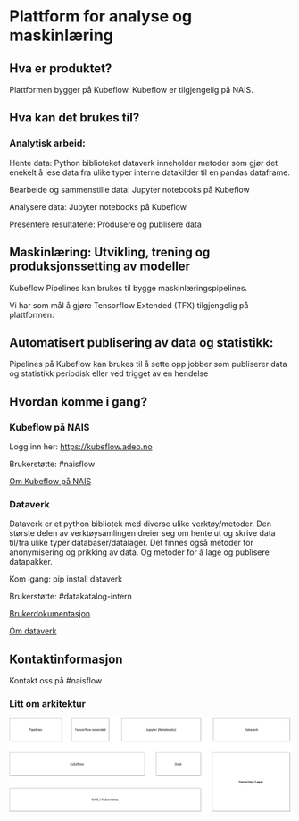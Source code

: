 # Plattform for analyse og maskinlæring



## Hva er produktet?

Plattformen bygger på Kubeflow. Kubeflow er tilgjengelig på NAIS. 


## Hva kan det brukes til?

### Analytisk arbeid: 

Hente data: Python biblioteket dataverk inneholder metoder som gjør det enekelt å lese data fra ulike typer interne datakilder til en pandas dataframe.  

Bearbeide og sammenstille data: Jupyter notebooks på Kubeflow 

Analysere data: Jupyter notebooks på Kubeflow  

Presentere resultatene: Produsere og publisere data 

## Maskinlæring: Utvikling, trening og produksjonssetting av modeller

Kubeflow Pipelines kan brukes til bygge maskinlæringspipelines.

Vi har som mål å gjøre Tensorflow Extended (TFX) tilgjengelig på plattformen.

## Automatisert publisering av data og statistikk:

Pipelines på Kubeflow kan brukes til å sette opp jobber som publiserer data og statistikk periodisk eller ved trigget av en hendelse


## Hvordan komme i gang?

### Kubeflow på NAIS

Logg inn her: https://kubeflow.adeo.no

Brukerstøtte: #naisflow

[Om Kubeflow på NAIS](kubeflow/README.md)

### Dataverk

Dataverk er et python bibliotek med diverse ulike verktøy/metoder. Den største delen av verktøysamlingen dreier seg om hente ut og skrive data til/fra ulike typer databaser/datalager. Det finnes også metoder for anonymisering og prikking av data. Og metoder for å lage og publisere datapakker.

Kom igang: pip install dataverk

Brukerstøtte: #datakatalog-intern

[Brukerdokumentasjon](https://dataverk.readthedocs.io/en/latest)

[Om dataverk](dataverk/README.md)


## Kontaktinformasjon

Kontakt oss på  #naisflow


### Litt om arkitektur

![Hovedkomponenter](Analyseplattform.png)





